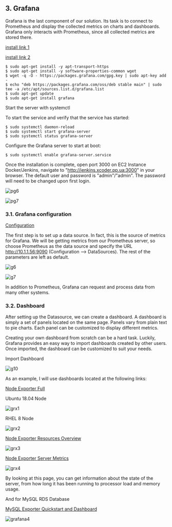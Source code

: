 ## 3. Grafana

Grafana is the last component of our solution. Its task is to connect to Prometheus and display the collected metrics on charts and dashboards. Grafana only interacts with Prometheus, since all collected metrics are stored there.

[install link 1](https://grafana.com/grafana/download?pg=oss-graf&plcmt=resources&edition=oss)

[install link 2](https://grafana.com/docs/grafana/latest/installation/debian/#install-from-apt-repository)

```
$ sudo apt-get install -y apt-transport-https
$ sudo apt-get install -y software-properties-common wget
$ wget -q -O - https://packages.grafana.com/gpg.key | sudo apt-key add -
$ echo "deb https://packages.grafana.com/oss/deb stable main" | sudo tee -a /etc/apt/sources.list.d/grafana.list
$ sudo apt-get update
$ sudo apt-get install grafana
```

Start the server with systemctl

To start the service and verify that the service has started:

```
$ sudo systemctl daemon-reload
$ sudo systemctl start grafana-server
$ sudo systemctl status grafana-server
```

Configure the Grafana server to start at boot:

```
$ sudo systemctl enable grafana-server.service
```

Once the installation is complete, open port 3000 on EC2 Instance Docker/Jenkins, navigate to "http://jenkins.xcoder.pp.ua:3000" in your browser. The default user and password is "admin"/"admin". The password will need to be changed upon first login.

![pg6](img/pg6.png)

![pg7](img/pg7.png)

### 3.1. Grafana configuration

[Configuration](https://grafana.com/docs/grafana/latest/administration/configuration/)

The first step is to set up a data source. In fact, this is the source of metrics for Grafana. We will be getting metrics from our Prometheus server, so choose Prometheus as the data source and specify the URL http://10.1.1.56:9090 (Configuration --> DataSources). The rest of the parameters are left as default.

![g6](img/g6.png)

![g7](img/g7.png)

In addition to Prometheus, Grafana can request and process data from many other systems.

### 3.2. Dashboard

After setting up the Datasource, we can create a dashboard. A dashboard is simply a set of panels located on the same page. Panels vary from plain text to pie charts. Each panel can be customized to display different metrics.

Creating your own dashboard from scratch can be a hard task. Luckily, Grafana provides an easy way to import dashboards created by other users. Once imported, the dashboard can be customized to suit your needs.

Import Dashboard

![g10](img/g10.png)

As an example, I will use dashboards located at the following links:

[Node Exporter Full](https://grafana.com/grafana/dashboards/1860)

Ubuntu 18.04 Node

![grx1](img/grx1.png)

RHEL 8 Node

![grx2](img/grx2.png)

[Node Exporter Resources Overview](https://grafana.com/grafana/dashboards/13702)

![grx3](img/grx3.png)

[Node Exporter Server Metrics](https://grafana.com/grafana/dashboards/405)

![grx4](img/grx4.png)

By looking at this page, you can get information about the state of the server, from how long it has been running to processor load and memory usage.

And for MySQL RDS Database 

[MySQL Exporter Quickstart and Dashboard](https://grafana.com/grafana/dashboards/14057)

![grafana4](img/grafana4.png)

